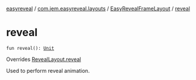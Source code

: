 [easyreveal](../../index.md) / [com.jem.easyreveal.layouts](../index.md) / [EasyRevealFrameLayout](index.md) / [reveal](./reveal.md)

# reveal

`fun reveal(): `[`Unit`](https://kotlinlang.org/api/latest/jvm/stdlib/kotlin/-unit/index.html)

Overrides [RevealLayout.reveal](../../com.jem.easyreveal/-reveal-layout/reveal.md)

Used to perform reveal animation.

